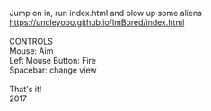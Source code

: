 Jump on in, run index.html and blow up some aliens<br>
https://uncleyobo.github.io/ImBored/index.html
<br><br>
CONTROLS<br>
Mouse: Aim<br>
Left Mouse Button: Fire<br>
Spacebar: change view<br><br>
That's it!<br>
2017
